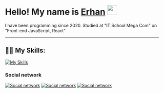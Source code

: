 <h1>Hello! My name is <a href="https://t.me/errrhann" target="_blank">Erhan</a> 
<img src="https://github.com/blackcater/blackcater/raw/main/images/Hi.gif" height="32"/></h1>

<p>
I have been programming since 2020.
Studied at "IT School Mega Com" on "Front-end JavaScript, React"
</p>

___
## 👨‍💻 My Skills:
[![My Skills](https://skillicons.dev/icons?i=html,css,js,git,nodejs,react,redux,next,nest,gulp,sass,ts,docker,postman,bootstrap,materialui,webpack&perline=10)]()

### Social network
[![Social network](https://skillicons.dev/icons?i=linkedin)](https://www.linkedin.com/in/erhan-kubanychbekov-741475238/)
[![Social network](https://skillicons.dev/icons?i=instagram)](https://www.instagram.com/errrhann_/)
[![Social network](https://skillicons.dev/icons?i=telegram)](https://t.me/errrhann)

<!-- ![Erhan1708 github stats](https://github-readme-stats.vercel.app/api?username=Erhan1708&show_icons=true&theme=dracula&include_all_commits=true&count_private=true) -->
